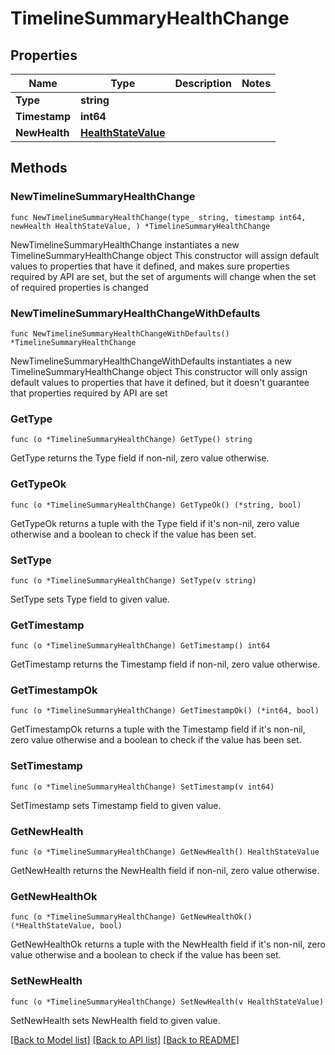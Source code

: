 # TimelineSummaryHealthChange

## Properties

Name | Type | Description | Notes
------------ | ------------- | ------------- | -------------
**Type** | **string** |  | 
**Timestamp** | **int64** |  | 
**NewHealth** | [**HealthStateValue**](HealthStateValue.md) |  | 

## Methods

### NewTimelineSummaryHealthChange

`func NewTimelineSummaryHealthChange(type_ string, timestamp int64, newHealth HealthStateValue, ) *TimelineSummaryHealthChange`

NewTimelineSummaryHealthChange instantiates a new TimelineSummaryHealthChange object
This constructor will assign default values to properties that have it defined,
and makes sure properties required by API are set, but the set of arguments
will change when the set of required properties is changed

### NewTimelineSummaryHealthChangeWithDefaults

`func NewTimelineSummaryHealthChangeWithDefaults() *TimelineSummaryHealthChange`

NewTimelineSummaryHealthChangeWithDefaults instantiates a new TimelineSummaryHealthChange object
This constructor will only assign default values to properties that have it defined,
but it doesn't guarantee that properties required by API are set

### GetType

`func (o *TimelineSummaryHealthChange) GetType() string`

GetType returns the Type field if non-nil, zero value otherwise.

### GetTypeOk

`func (o *TimelineSummaryHealthChange) GetTypeOk() (*string, bool)`

GetTypeOk returns a tuple with the Type field if it's non-nil, zero value otherwise
and a boolean to check if the value has been set.

### SetType

`func (o *TimelineSummaryHealthChange) SetType(v string)`

SetType sets Type field to given value.


### GetTimestamp

`func (o *TimelineSummaryHealthChange) GetTimestamp() int64`

GetTimestamp returns the Timestamp field if non-nil, zero value otherwise.

### GetTimestampOk

`func (o *TimelineSummaryHealthChange) GetTimestampOk() (*int64, bool)`

GetTimestampOk returns a tuple with the Timestamp field if it's non-nil, zero value otherwise
and a boolean to check if the value has been set.

### SetTimestamp

`func (o *TimelineSummaryHealthChange) SetTimestamp(v int64)`

SetTimestamp sets Timestamp field to given value.


### GetNewHealth

`func (o *TimelineSummaryHealthChange) GetNewHealth() HealthStateValue`

GetNewHealth returns the NewHealth field if non-nil, zero value otherwise.

### GetNewHealthOk

`func (o *TimelineSummaryHealthChange) GetNewHealthOk() (*HealthStateValue, bool)`

GetNewHealthOk returns a tuple with the NewHealth field if it's non-nil, zero value otherwise
and a boolean to check if the value has been set.

### SetNewHealth

`func (o *TimelineSummaryHealthChange) SetNewHealth(v HealthStateValue)`

SetNewHealth sets NewHealth field to given value.



[[Back to Model list]](../README.md#documentation-for-models) [[Back to API list]](../README.md#documentation-for-api-endpoints) [[Back to README]](../README.md)


